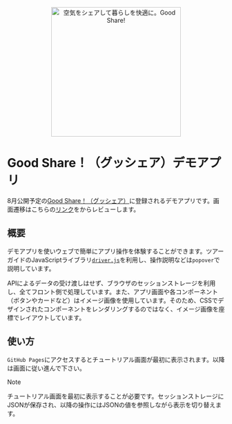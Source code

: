 <div align='center'>
  <picture>
    <img src="https://www.mitsubishielectric.co.jp/home/goodshare/img/about_ttl.png" alt="空気をシェアして暮らしを快適に。Good Share!" width='300px'/>
  </picture>
</div>

# Good Share！（グッシェア）デモアプリ

8月公開予定の[Good Share！（グッシェア）](https://www.mitsubishielectric.co.jp/home/goodshare/)に登録されるデモアプリです。画面遷移はこちらの[リンク](https://koichi-yamada-mee.github.io/test-GoodShareDemoApp/demo/tutorial/index.html)をからレビューします。

## 概要

デモアプリを使いウェブで簡単にアプリ操作を体験することができます。ツアーガイドのJavaScriptライブラリ[`driver.js`](https://driverjs.com/)を利用し、操作説明などは`popover`で説明しています。

APIによるデータの受け渡しはせず、ブラウザのセッションストレージを利用し、全てフロント側で処理しています。また、アプリ画面や各コンポーネント（ボタンやカードなど）はイメージ画像を使用しています。そのため、CSSでデザインされたコンポーネントをレンダリングするのではなく、イメージ画像を座標でレイアウトしています。

## 使い方

`GitHub Pages`にアクセスするとチュートリアル画面が最初に表示されます。以降は画面に従い進んで下さい。
> [!NOTE]
> チュートリアル画面を最初に表示することが必要です。セッションストレージにJSONが保存され、以降の操作にはJSONの値を参照しながら表示を切り替えます。
